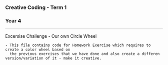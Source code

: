 ### Creative Coding - Term 1
### Year 4
---
Excersise Challenge - Our own Circle Wheel

    - This file contains code for Homework Exercise which requires to create a color wheel based on
      the previous exercises that we have done and also create a differen version/variation of it - make it creative.

```
